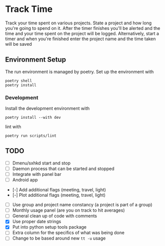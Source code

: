 # Track Time

Track your time spent on various projects.
State a project and how long you're going to spend on it. 
After the timer finishes you'll be alerted and the time and your time spent on the project will be logged.
Alternatively, start a timer and when you're finished enter the project name and the time taken will be saved

## Environment Setup 
The run environment is managed by poetry. 
Set up the environment with 
```
poetry shell
poetry install
```
### Development
Install the development environment with
```
poetry install --with dev
```
lint with
```
poetry run scripts/lint
```

## TODO
* [ ] Dmenu/sxhkd start and stop
* [ ] Daemon process that can be started and stopped
* [ ] Integrate with panel bar
* [ ] Android app 
* [-] Add additional flags (meeting, travel, light) 
* [-] Plot additional flags (meeting, travel, light) 
* [ ] Use group and project name constancy (a project is part of a group)
* [ ] Monthly usage panel (are you on track to hit averages)
* [ ] General clean up of code with comments
* [x] Use proper date strings
* [x] Put into python setup tools package
* [ ] Extra column for the specifics of what was being done
* [ ] Change to be based around new `tt -u` usage
